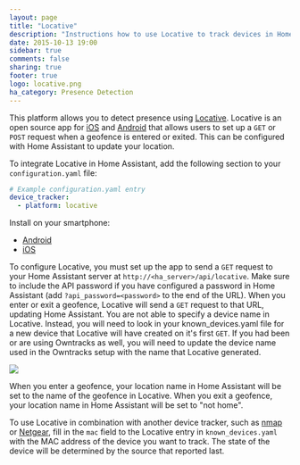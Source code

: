 ```yaml
---
layout: page
title: "Locative"
description: "Instructions how to use Locative to track devices in Home Assistant."
date: 2015-10-13 19:00
sidebar: true
comments: false
sharing: true
footer: true
logo: locative.png
ha_category: Presence Detection
---
```


This platform allows you to detect presence using [Locative](https://my.locative.io/). Locative is an open source app for [iOS](https://github.com/LocativeHQ/ios-app) and [Android](https://github.com/LocativeHQ/Locative-Android) that allows users to set up a `GET` or `POST` request when a geofence is entered or exited. This can be configured with Home Assistant to update your location.

To integrate Locative in Home Assistant, add the following section to your `configuration.yaml` file:

```yaml
# Example configuration.yaml entry
device_tracker:
  - platform: locative
```

Install on your smartphone:

- [Android](https://play.google.com/store/apps/details?id=io.locative.app)
- [iOS](https://itunes.apple.com/us/app/geofancy/id725198453)

To configure Locative, you must set up the app to send a `GET` request to your Home Assistant server at `http://<ha_server>/api/locative`. Make sure to include the API password if you have configured a password in Home Assistant (add `?api_password=<password>` to the end of the URL). When you enter or exit a geofence, Locative will send a `GET` request to that URL, updating Home Assistant.  You are not able to specify a device name in Locative.  Instead, you will need to look in your known_devices.yaml file for a new device that Locative will have created on it's first `GET`.  If you had been or are using Owntracks as well, you will need to update the device name used in the Owntracks setup with the name that Locative generated.

<p class='img'>
  <img src='{{site_root}}/images/screenshots/locative.png'/>
</p>

When you enter a geofence, your location name in Home Assistant will be set to the name of the geofence in Locative. When you exit a geofence, your location name in Home Assistant will be set to "not home".

To use Locative in combination with another device tracker, such as [nmap](/components/device_tracker.nmap_tracker/) or [Netgear](/components/device_tracker.netgear/), fill in the `mac` field to the Locative entry in `known_devices.yaml` with the MAC address of the device you want to track. The state of the device will be determined by the source that reported last.
